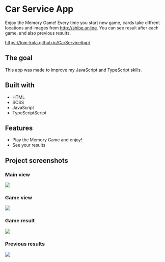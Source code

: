 # Car Service App

Enjoy the Memory Game! Every time you start new game, cards take diffrent locations and images from http://shibe.online. You can see result after each game, and also previous results.

https://tom-kola.github.io/CarServiceApp/

## The goal

This app was made to improve my JavaScript and TypeScript skills.

## Built with

<ul>
<li>HTML</li>
<li>SCSS</li>
<li>JavaScript</li>
<li>TypeScriptScript</li>
</ul>

## Features
 <ul>
 <li>Play the Memory Game and enjoy!</li>
 <li>See your results</li>
 </ul>

 ## Project screenshots

### Main view
 <img src="ScreenShots/MainView.png" >

### Game view
 <img src="ScreenShots/GameView.png" >

### Game result
 <img src="ScreenShots/Result.png" >

### Previous results
 <img src="ScreenShots/Results.png" >
 